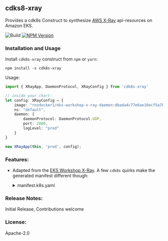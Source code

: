## cdks8-xray
Provides a cdk8s Construct to synthesize [AWS X-Ray](https://docs.aws.amazon.com/xray/latest/devguide/aws-xray.html) api-resources on Amazon EKS.

![Build](https://github.com/mziyabo/cdk8s-xray/workflows/Build/badge.svg?branch=master) 
[![NPM Version](https://img.shields.io/npm/v/cdk8s-xray.svg)](https://npmjs.org/package/cdk8s-xray) 


### Installation and Usage

Install `cdk8s-xray` construct from `npm` or `yarn`: 

```
npm install -s cdk8s-xray
```

Usage:

``` typescript
import { XRayApp, DaemonProtocol, XRayConfig } from 'cdk8s-xray'

// inside your chart:
let config: XRayConfig = {
    image: "rnzdocker1/eks-workshop-x-ray-daemon:dbada4c77e6ae10ecf5a7b1c5864aa6522d9fb02",
    ns: "default",
    daemon: {
        daemonProtocol: DaemonProtocol.UDP,
        port: 2000,
        logLevel: "prod"
    }
}

new XRayApp(this, 'prod', config);
```

### Features:
- Adapted from the [EKS Workshop X-Ray](https://eksworkshop.com/intermediate/245_x-ray/x-ray-daemon/). A few `cdk8s` quirks make the generated manifest different though:

    <details>
    <summary>manifest.k8s.yaml</summary>
    apiVersion: rbac.authorization.k8s.io/v1
    kind: ClusterRoleBinding
    metadata:
    name: xray-prod-clusterrolebinding-xray-daemon-b962136e
    roleRef:
    apiGroup: rbac.authorization.k8s.io
    kind: ClusterRole
    name: cluster-admin
    subjects:
    - kind: ServiceAccount
        name: xray-daemon
        namespace: default
    ---
    apiVersion: v1
    kind: Service
    metadata:
    name: xray-service
    spec:
    clusterIP: None
    ports:
        - name: incoming
        port: 2000
        protocol: UDP
    selector:
        app: xray-daemon
        cdk8s/chart: xray
    ---
    apiVersion: v1
    kind: ServiceAccount
    metadata:
    labels:
        app: xray-daemon
        cdk8s/chart: xray
    name: xray-daemon
    namespace: default
    ---
    apiVersion: apps/v1
    kind: DaemonSet
    metadata:
    name: xray-prod-daemonset-xray-daemon-fcac88af
    spec:
    selector:
        matchLabels:
        app: xray-daemon
        cdk8s/chart: xray
    template:
        metadata:
        labels:
            app: xray-daemon
            cdk8s/chart: xray
        spec:
        containers:
            - command:
                - /usr/bin/xray
                - -c
                - /aws/xray/config.yaml
            image: rnzdocker1/eks-workshop-x-ray-daemon:dbada4c77e6ae10ecf5a7b1c5864aa6522d9fb02
            imagePullPolicy: Always
            name: xray-daemon
            ports:
                - containerPort: 2000
                hostPort: 2000
                name: xray-ingest
                protocol: UDP
            resources:
                limits:
                memory: 24Mi
            volumeMounts:
                - mountPath: /aws/xray
                name: config-volume
                readOnly: true
        hostNetwork: true
        volumes:
            - configMap:
                name: xray-config
            name: config-volume
    updateStrategy:
        type: RollingUpdate
    ---
    apiVersion: v1
    data:
    config.yaml: >-
        # Maximum buffer size in MB (minimum 3). Choose 0 to use 1% of host memory. 

        TotalBufferSizeMB: 0

        # Maximum number of concurrent calls to AWS X-Ray to upload segment documents.

        Concurrency: 8

        # Send segments to AWS X-Ray service in a specific region

        Region: ""

        # Change the X-Ray service endpoint to which the daemon sends segment documents.

        Endpoint: ""

        Socket:
        # Change the address and port on which the daemon listens for UDP packets containing segment documents.
        # Make sure we listen on all IP's by default for the k8s setup
        UDPAddress: 0.0.0.0:2000
        Logging:
        LogRotation: true
        # Change the log level, from most verbose to least: dev, debug, info, warn, error, prod (default).
        LogLevel: prod
        # Output logs to the specified file path.
        LogPath: ""
        # Turn on local mode to skip EC2 instance metadata check.

        LocalMode: false

        # Amazon Resource Name (ARN) of the AWS resource running the daemon.

        ResourceARN: ""

        # Assume an IAM role to upload segments to a different account.

        RoleARN: ""

        # Disable TLS certificate verification.

        NoVerifySSL: false

        # Upload segments to AWS X-Ray through a proxy.

        ProxyAddress: ""

        # Daemon configuration file format version.

        Version: 1
    kind: ConfigMap
    metadata:
    name: xray-config

    </details>

### Release Notes:
Initial Release, Contributions welcome

### License:
Apache-2.0